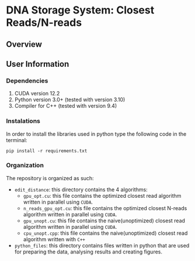 
# DNA Storage System: Closest Reads/N-reads

## Overview

## User Information

### Dependencies

1. CUDA version 12.2
2. Python version 3.0+ (tested with version 3.10)
3. Compiler for C++ (tested with version 9.4)

### Instalations

In order to install the libraries used in python type the following code in the terminal:
```
pip install -r requirements.txt
```

### Organization

The repository is organized as such:
- `edit_distance`: this directory contains the 4 algorithms:
  - `gpu_opt.cu`: this file contains the optimized closest read algorithm written in parallel using `CUDA`.
  - `n_reads_gpu_opt.cu`: this file contains the optimized closest N-reads algorithm written in parallel using `CUDA`.
  - `gpu_unopt.cu`: this file contains the naive(unoptimized) closest read algorithm written in parallel using `CUDA`.
  - `cpu_unopt.cpp`: this file contains the naive(unoptimized) closest read algorithm written with `C++`
- `python_files`: this directory contains files written in python that are used for preparing the data, analysing results and creating figures.

